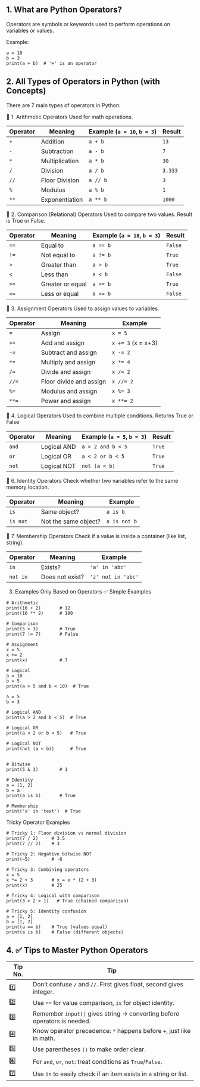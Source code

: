 ## 1. What are Python Operators?
Operators are symbols or keywords used to perform operations on variables or values.

Example:
```
a = 10
b = 3
print(a + b)  # '+' is an operator
```
## 2.  All Types of Operators in Python (with Concepts)
There are 7 main types of operators in Python:

🔹 1. Arithmetic Operators
Used for math operations.

| Operator | Meaning        | Example (`a = 10`, `b = 3`) | Result  |
| -------- | -------------- | --------------------------- | ------- |
| `+`      | Addition       | `a + b`                     | `13`    |
| `-`      | Subtraction    | `a - b`                     | `7`     |
| `*`      | Multiplication | `a * b`                     | `30`    |
| `/`      | Division       | `a / b`                     | `3.333` |
| `//`     | Floor Division | `a // b`                    | `3`     |
| `%`      | Modulus        | `a % b`                     | `1`     |
| `**`     | Exponentiation | `a ** b`                    | `1000`  |

🔹 2. Comparison (Relational) Operators
Used to compare two values. Result is True or False.

| Operator | Meaning          | Example (`a = 10`, `b = 3`) | Result  |
| -------- | ---------------- | --------------------------- | ------- |
| `==`     | Equal to         | `a == b`                    | `False` |
| `!=`     | Not equal to     | `a != b`                    | `True`  |
| `>`      | Greater than     | `a > b`                     | `True`  |
| `<`      | Less than        | `a < b`                     | `False` |
| `>=`     | Greater or equal | `a >= b`                    | `True`  |
| `<=`     | Less or equal    | `a <= b`                    | `False` |

🔹 3. Assignment Operators
Used to assign values to variables.

| Operator | Meaning                 | Example            |
| -------- | ----------------------- | ------------------ |
| `=`      | Assign                  | `x = 5`            |
| `+=`     | Add and assign          | `x += 3` (x = x+3) |
| `-=`     | Subtract and assign     | `x -= 2`           |
| `*=`     | Multiply and assign     | `x *= 4`           |
| `/=`     | Divide and assign       | `x /= 2`           |
| `//=`    | Floor divide and assign | `x //= 2`          |
| `%=`     | Modulus and assign      | `x %= 3`           |
| `**=`    | Power and assign        | `x **= 2`          |

🔹 4. Logical Operators
Used to combine multiple conditions. Returns True or False

| Operator | Meaning     | Example (`a = 5`, `b = 3`) | Result |
| -------- | ----------- | -------------------------- | ------ |
| `and`    | Logical AND | `a > 2 and b < 5`          | `True` |
| `or`     | Logical OR  | `a < 2 or b < 5`           | `True` |
| `not`    | Logical NOT | `not (a < b)`              | `True` |


🔹 6. Identity Operators
Check whether two variables refer to the same memory location.

| Operator | Meaning              | Example      |
| -------- | -------------------- | ------------ |
| `is`     | Same object?         | `a is b`     |
| `is not` | Not the same object? | `a is not b` |

🔹 7. Membership Operators
Check if a value is inside a container (like list, string).

| Operator | Meaning         | Example            |
| -------- | --------------- | ------------------ |
| `in`     | Exists?         | `'a' in 'abc'`     |
| `not in` | Does not exist? | `'z' not in 'abc'` |

3. Examples Only Based on Operators
✅ Simple Examples

```
# Arithmetic
print(10 + 2)       # 12
print(10 ** 2)      # 100

# Comparison
print(5 > 3)        # True
print(7 != 7)       # False

# Assignment
x = 5
x += 2
print(x)            # 7

# Logical
a = 10
b = 5
print(a > 5 and b < 10)  # True

a = 5
b = 3

# Logical AND
print(a > 2 and b < 5)  # True

# Logical OR
print(a < 2 or b < 5)   # True

# Logical NOT
print(not (a < b))      # True


# Bitwise
print(5 & 3)        # 1

# Identity
a = [1, 2]
b = a
print(a is b)       # True

# Membership
print('x' in 'text')  # True
```
Tricky Operator Examples
```
# Tricky 1: Floor division vs normal division
print(7 / 2)     # 3.5
print(7 // 2)    # 3

# Tricky 2: Negative bitwise NOT
print(~5)        # -6

# Tricky 3: Combining operators
x = 5
x *= 2 + 3       # x = x * (2 + 3)
print(x)         # 25

# Tricky 4: Logical with comparison
print(3 > 2 > 1)   # True (chained comparison)

# Tricky 5: Identity confusion
a = [1, 2]
b = [1, 2]
print(a == b)    # True (values equal)
print(a is b)    # False (different objects)
```

## 4. ✅ Tips to Master Python Operators

| Tip No. | Tip                                                                      |
| ------- | ------------------------------------------------------------------------ |
| 1️⃣     | Don’t confuse `/` and `//`. First gives float, second gives integer.     |
| 2️⃣     | Use `==` for value comparison, `is` for object identity.                 |
| 3️⃣     | Remember `input()` gives string → converting before operators is needed. |
| 4️⃣     | Know operator precedence: `*` happens before `+`, just like in math.     |
| 5️⃣     | Use parentheses `()` to make order clear.                                |
| 6️⃣     | For `and`, `or`, `not`: treat conditions as `True`/`False`.              |
| 7️⃣     | Use `in` to easily check if an item exists in a string or list.          |
